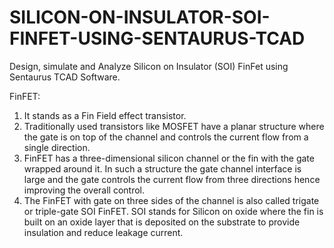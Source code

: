 # SILICON-ON-INSULATOR-SOI-FINFET-USING-SENTAURUS-TCAD
Design, simulate and Analyze Silicon on Insulator (SOI) FinFet using Sentaurus TCAD Software.

FinFET:
1) It stands as a Fin Field effect transistor.
2) Traditionally used transistors like MOSFET have a planar structure where the
gate is on top of the channel and controls the current flow from a single direction.
3) FinFET has a three-dimensional silicon channel or the fin with the gate wrapped
around it. In such a structure the gate channel interface is large and the gate
controls the current flow from three directions hence improving the overall control.
4) The FinFET with gate on three sides of the channel is also called trigate or
triple-gate SOI FinFET. SOI stands for Silicon on oxide where the fin is built on an
oxide layer that is deposited on the substrate to provide insulation and reduce
leakage current.

